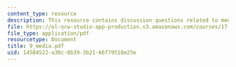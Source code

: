 ```yaml
---
content_type: resource
description: This resource contains discussion questions related to media, and internet.
file: https://ol-ocw-studio-app-production.s3.amazonaws.com/courses/17-951-special-graduate-topic-in-political-science-political-behavior-fall-2005/14504522a30c8b393b2166f79518e25e_9_media.pdf
file_type: application/pdf
resourcetype: Document
title: 9_media.pdf
uid: 14504522-a30c-8b39-3b21-66f79518e25e
---
```

